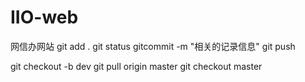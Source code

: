 # IIO-web
网信办网站
git add . 
git status
gitcommit -m "相关的记录信息"
git push



git checkout -b dev
git pull origin master
git checkout master